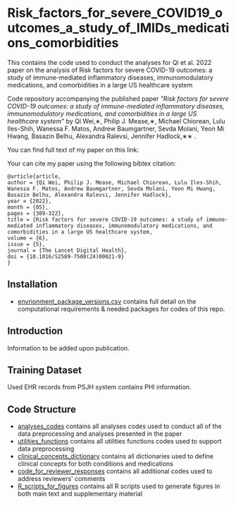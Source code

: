 # Risk_factors_for_severe_COVID19_outcomes_a_study_of_IMIDs_medications_comorbidities

This contains the code used to conduct the analyses for Qi et al. 2022 paper on the analysis of Risk factors for severe COVID-19 outcomes: a study of immune-mediated inflammatory diseases, immunomodulatory medications, and comorbidities in a large US healthcare system

Code repository accompanying the published paper *"Risk factors for severe COVID-19 outcomes: a study of immune-mediated inflammatory diseases, immunomodulatory medications, and comorbidities in a large US healthcare system"* by Qi Wei,∗, Philip J. Mease,∗, Michael Chiorean, Lulu Iles-Shih, Wanessa F. Matos, Andrew Baumgartner, Sevda Molani, Yeon Mi Hwang, Basazin Belhu, Alexandra Ralevsi, Jennifer Hadlock,∗∗ *<Jornual name>*.

You can find full text of my paper on this link: <DOI link>

Your can cite my paper using the following bibtex citation:
```
@article{article,
author = {Qi Wei, Philip J. Mease, Michael Chiorean, Lulu Iles-Shih, Wanessa F. Matos, Andrew Baumgartner, Sevda Molani, Yeon Mi Hwang, Basazin Belhu, Alexandra Ralevsi, Jennifer Hadlock},
year = {2022},
month = {05},
pages = {309-322},
title = {Risk factors for severe COVID-19 outcomes: a study of immune-mediated inflammatory diseases, immunomodulatory medications, and comorbidities in a large US healthcare system,
volume = {6},
issue = {5},
journal = {The Lancet Digital Health},
doi = {10.1016/S2589-7500(24)00021-9}
}
```

## Installation
* [envrionment_package_versions.csv](https://github.com/Qi-ISB/Risk_factors_for_severe_COVID19_outcomes_a_study_of_IMIDs_medications_comorbidities/blob/main/environment_package_versions.csv) contains full detail on the computational requirements & needed packages for codes of this repo.
  
  
## Introduction
Information to be added upon publication.

## Training Dataset
Used EHR records from PSJH system contains PHI information.


## Code Structure
* [analyses_codes](https://github.com/Qi-ISB/Risk_factors_for_severe_COVID19_outcomes_a_study_of_IMIDs_medications_comorbidities/tree/main/analyses_codes) contains all analyses codes used to conduct all of the data preprocessing and analyses presented in the paper
* [utilities_functions](https://github.com/Qi-ISB/Risk_factors_for_severe_COVID19_outcomes_a_study_of_IMIDs_medications_comorbidities/tree/main/utilities_functions) contains all utilities functions codes used to support data preprocessing
* [clinical_concepts_dictionary](https://github.com/Qi-ISB/Risk_factors_for_severe_COVID19_outcomes_a_study_of_IMIDs_medications_comorbidities/tree/main/clinical_concepts_dictionary) contains all dictionaries used to define clinical concepts for both conditions and medications
* [code_for_reviewer_responses](https://github.com/Hadlock-Lab/Risk_factors_for_severe_COVID19_outcomes_a_study_of_IMIDs_medications_comorbidities/tree/main/code_for_reviewer_responses) contains all additional codes used to address reviewers' comments
* [R_scripts_for_figures](https://github.com/Qi-ISB/Risk_factors_for_severe_COVID19_outcomes_a_study_of_IMIDs_medications_comorbidities/tree/main/R_scripts_for_figures) contains all R scripts used to generate figures in both main text and supplementary material
